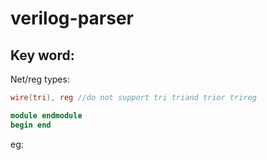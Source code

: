 # verilog-parser



## Key word:

Net/reg types: 

```verilog
wire(tri), reg //do not support tri triand trior trireg 
```





```verilog
module endmodule 
begin end

```



eg:

```

```



